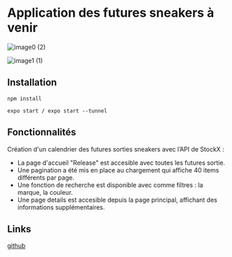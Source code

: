 # Application des futures sneakers à venir

![image0 (2)](https://user-images.githubusercontent.com/93766213/183965862-0f3015c9-c567-4d11-b68e-9fd1b5a89206.png)


![image1 (1)](https://user-images.githubusercontent.com/93766213/183965965-86ab90e8-d42c-4d1c-81cb-9729c8834e33.png)

## Installation

```
npm install 

expo start / expo start --tunnel

```

## Fonctionnalités 

Création d'un calendrier des futures sorties sneakers avec l’API de StockX :

- La page d'accueil "Release" est accesible avec toutes les futures sortie.
- Une pagination a été mis en place au chargement qui affiche 40 items différents par page.
- Une fonction de recherche est disponible avec comme filtres : la marque, la couleur. 
- Une page details est accesible depuis la page principal, affichant des informations supplémentaires.



## Links
  [github](https://github.com/SekarnaBilel)
